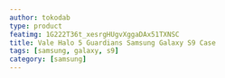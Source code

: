 ```yaml
---
author: tokodab
type: product
featimg: 1G222T36t_xesrgHUgvXggaDAx51TXNSC
title: Vale Halo 5 Guardians Samsung Galaxy S9 Case
tags: [samsung, galaxy, s9]
category: [samsung]
---
```

